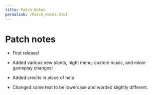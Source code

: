 ```yaml
---
title: Patch Notes
permalink: /Patch_Notes.html
---
```

# Patch notes

- First release!

- Added various new plants, night menu, custom music, and minor gameplay changes!

- Added credits in place of help

- Changed some text to be lowercase and worded slightly different.
